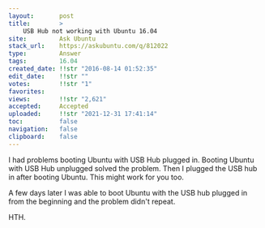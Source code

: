 ```yaml
---
layout:       post
title:        >
    USB Hub not working with Ubuntu 16.04
site:         Ask Ubuntu
stack_url:    https://askubuntu.com/q/812022
type:         Answer
tags:         16.04
created_date: !!str "2016-08-14 01:52:35"
edit_date:    !!str ""
votes:        !!str "1"
favorites:    
views:        !!str "2,621"
accepted:     Accepted
uploaded:     !!str "2021-12-31 17:41:14"
toc:          false
navigation:   false
clipboard:    false
---
```


I had problems booting Ubuntu with USB Hub plugged in. Booting Ubuntu with USB Hub unplugged solved the problem. Then I plugged the USB hub in after booting Ubuntu. This might work for you too.

A few days later I was able to boot Ubuntu with the USB hub plugged in from the beginning and the problem didn't repeat.

HTH.
